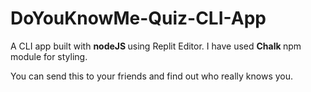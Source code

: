 # DoYouKnowMe-Quiz-CLI-App

A CLI app built with <strong> nodeJS </strong> using Replit Editor. I have used <strong> Chalk </strong> npm module for styling.

You can send this to your friends and find out who really knows you.

